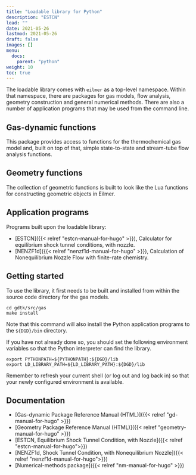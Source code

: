```yaml
---
title: "Loadable library for Python"
description: "ESTCN"
lead: ""
date: 2021-05-26
lastmod: 2021-05-26
draft: false
images: []
menu:
  docs:
    parent: "python"
weight: 10
toc: true
---
```


The loadable library comes with `eilmer` as a top-level namespace.
Within that namespace, there are packages for gas models,
flow analysis, geometry construction and general numerical methods.
There are also a number of application programs that may be used
from the command line.

## Gas-dynamic functions

This package provides access to functions for the thermochemical gas model
and, built on top of that, simple state-to-state and
stream-tube flow analysis functions.

## Geometry functions
The collection of geometric functions is built to look like the Lua functions
for constructing geometric objects in Eilmer.

## Application programs
Programs built upon the loadable library:
+ [ESTCN]({{< relref "estcn-manual-for-hugo" >}}),
  Calculator for equilibrium shock tunnel conditions, with nozzle.
+ [NENZF1d]({{< relref "nenzf1d-manual-for-hugo" >}}),
  Calculation of Nonequilibrium Nozzle Flow with finite-rate chemistry.

## Getting started

To use the library, it first needs to be built and installed from within
the source code directory for the gas models.

    cd gdtk/src/gas
    make install

Note that this command will also install the Python application programs
to the `${DGD}/bin` directory.

If you have not already done so,
you should set the following environment variables
so that the Python interpreter can find the library.

    export PYTHONPATH=${PYTHONPATH}:${DGD}/lib
    export LD_LIBRARY_PATH=${LD_LIBRARY_PATH}:${DGD}/lib


Remember to refresh your current shell (or log out and log back in) so
that your newly configured environment is available.

## Documentation
+ [Gas-dynamic Package Reference Manual (HTML)]({{< relref "gd-manual-for-hugo" >}})
+ [Geometry Package Reference Manual (HTML)]({{< relref "geometry-manual-for-hugo" >}})
+ [ESTCN, Equilibrium Shock Tunnel Condition, with Nozzle]({{< relref "estcn-manual-for-hugo">}})
+ [NENZF1d, Shock Tunnel Condition, with Nonequilibrium Nozzle]({{< relref  "nenzf1d-manual-for-hugo">}})
+ [Numerical-methods package]({{< relref "nm-manual-for-hugo" >}})






